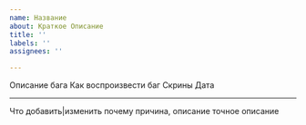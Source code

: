 ```yaml
---
name: Название
about: Краткое Описание
title: ''
labels: ''
assignees: ''

---
```


Описание бага
Как воспроизвести баг
Скрины
Дата
__________________________

Что добавить|изменить
почему причина, описание
точное описание
